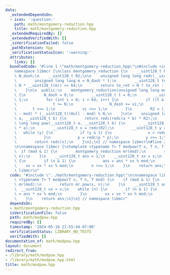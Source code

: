 ```yaml
---
data:
  _extendedDependsOn:
  - icon: ':question:'
    path: math/montgomery-reduction.hpp
    title: math/montgomery-reduction.hpp
  _extendedRequiredBy: []
  _extendedVerifiedWith: []
  _isVerificationFailed: false
  _pathExtension: hpp
  _verificationStatusIcon: ':warning:'
  attributes:
    links: []
  bundledCode: "#line 1 \"math/montgomery-reduction.hpp\"\n#include <iostream>\n\n\
    namespace libmcr {\nclass montgomery_reduction {\n    __uint128_t N;\n    __uint128_t\
    \ N_dash;\n    __uint128_t R2;\n\n    unsigned long long redc(__uint128_t t) {\n\
    \        unsigned long long m = N_dash * t;\n        __uint128_t to_ret = (t +\
    \ N * __uint128_t(m)) >> 64;\n        return to_ret < N ? to_ret : to_ret - N;\n\
    \    }\n\n  public:\n    montgomery_reduction(unsigned long long mod) : N(mod)\
    \ {\n        N_dash = 0;\n        __uint128_t t = 0;\n        __uint128_t vi =\
    \ 1;\n        for (int i = 0; i < 64; i++) {\n            if ((t & 1) == 0) {\n\
    \                t += N;\n                N_dash += vi;\n            }\n     \
    \       t >>= 1;\n            vi <<= 1;\n        }\n        R2 = (__uint128_t)(0ull\
    \ - mod) * (__uint128_t)(0ull - mod) % N;\n    }\n\n    unsigned long long mult(__uint128_t\
    \ a, __uint128_t b) {\n        return redc(redc(a * b) * R2);\n    }\n\n    unsigned\
    \ long long pow(__uint128_t a, __uint128_t b) {\n        __uint128_t p = redc(R2\
    \ * a);\n        __uint128_t x = redc(R2);\n        __uint128_t y = b;\n     \
    \   while (y) {\n            if (y & 1) {\n                x = redc(x * p);\n\
    \            }\n            p = redc(p * p);\n            y >>= 1;\n        }\n\
    \        return redc(x);\n    }\n};\n} // namespace libmcr\n#line 2 \"math/modpow.hpp\"\
    \n\nnamespace libmcr {\ntemplate <typename T> T modpow(T x, T n, T mod) {\n  \
    \  if (mod & 1) {\n        montgomery_reduction mr(mod);\n        return mr.pow(x,\
    \ n);\n    }\n    __uint128_t ans = 1;\n    __uint128_t xx = x;\n    while (n)\
    \ {\n        if (n & 1) {\n            ans = ans * xx % mod;\n        }\n    \
    \    xx = xx * xx % mod;\n        n >>= 1;\n    }\n    return ans;\n}\n} // namespace\
    \ libmcr\n"
  code: "#include \"../math/montgomery-reduction.hpp\"\n\nnamespace libmcr {\ntemplate\
    \ <typename T> T modpow(T x, T n, T mod) {\n    if (mod & 1) {\n        montgomery_reduction\
    \ mr(mod);\n        return mr.pow(x, n);\n    }\n    __uint128_t ans = 1;\n  \
    \  __uint128_t xx = x;\n    while (n) {\n        if (n & 1) {\n            ans\
    \ = ans * xx % mod;\n        }\n        xx = xx * xx % mod;\n        n >>= 1;\n\
    \    }\n    return ans;\n}\n} // namespace libmcr"
  dependsOn:
  - math/montgomery-reduction.hpp
  isVerificationFile: false
  path: math/modpow.hpp
  requiredBy: []
  timestamp: '2024-05-16 21:55:44-07:00'
  verificationStatus: LIBRARY_NO_TESTS
  verifiedWith: []
documentation_of: math/modpow.hpp
layout: document
redirect_from:
- /library/math/modpow.hpp
- /library/math/modpow.hpp.html
title: math/modpow.hpp
---
```

